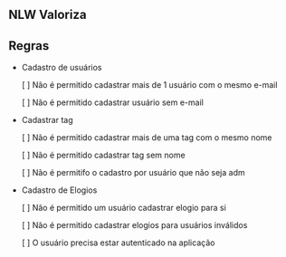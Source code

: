 ## NLW Valoriza

## Regras

- Cadastro de usuários

  [ ] Não é permitido cadastrar mais de 1 usuário com o mesmo e-mail

  [ ] Não é permitido cadastrar usuário sem e-mail

- Cadastrar tag

  [ ] Não é permitido cadastrar mais de uma tag com o mesmo nome 

  [ ] Não é permitido cadastrar tag sem nome 

  [ ] Não é permitifo o cadastro por usuário que não seja adm

- Cadastro de Elogios

  [ ] Não é permitido um usuário cadastrar elogio para si

  [ ] Não é permitido cadastrar elogios para usuários inválidos

  [ ] O usuário precisa estar autenticado na aplicação
